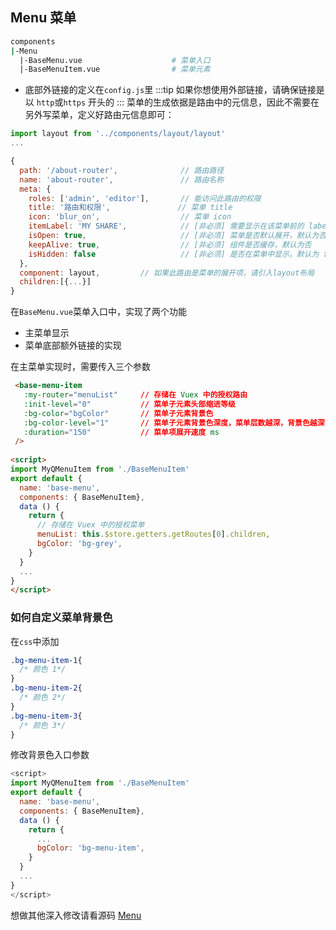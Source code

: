 ## Menu 菜单
```sh
components
|-Menu
  |-BaseMenu.vue                    # 菜单入口
  |-BaseMenuItem.vue                # 菜单元素
```
- 底部外链接的定义在```config.js```里
:::tip
如果你想使用外部链接，请确保链接是以 ```http```或```https``` 开头的
:::
菜单的生成依据是路由中的元信息，因此不需要在另外写菜单，定义好路由元信息即可：
```js
import layout from '../components/layout/layout'
...

{
  path: '/about-router',              // 路由路径
  name: 'about-router',               // 路由名称
  meta: {
    roles: ['admin', 'editor'],       // 能访问此路由的权限
    title: '路由和权限',               // 菜单 title
    icon: 'blur_on',                  // 菜单 icon
    itemLabel: 'MY SHARE',            // [非必须] 需要显示在该菜单前的 label
    isOpen: true,                     // [非必须] 菜单是否默认展开，默认为否
    keepAlive: true,                  // [非必须] 组件是否缓存，默认为否
    isHidden: false                   // [非必须] 是否在菜单中显示，默认为 false
  },
  component: layout,         // 如果此路由是菜单的展开项，请引入layout布局
  children:[{...}]  
} 
```
在```BaseMenu.vue```菜单入口中，实现了两个功能 

-  主菜单显示
- 菜单底部额外链接的实现

在主菜单实现时，需要传入三个参数
```html
 <base-menu-item 
   :my-router="menuList"     // 存储在 Vuex 中的授权路由
   :init-level="0"           // 菜单子元素头部缩进等级
   :bg-color="bgColor"       // 菜单子元素背景色
   :bg-color-level="1"       // 菜单子元素背景色深度，菜单层数越深，背景色越深
   :duration="150"           // 菜单项展开速度 ms 
 />
 
<script>
import MyQMenuItem from './BaseMenuItem'
export default {
  name: 'base-menu',
  components: { BaseMenuItem},
  data () {
    return {
      // 存储在 Vuex 中的授权菜单
      menuList: this.$store.getters.getRoutes[0].children,
      bgColor: 'bg-grey',
    }
  }
  ...
}
</script>
```
### 如何自定义菜单背景色
在```css```中添加
```css
.bg-menu-item-1{
  /* 颜色 1*/
}
.bg-menu-item-2{
  /* 颜色 2*/
}
.bg-menu-item-3{
  /* 颜色 3*/
}
```
修改背景色入口参数
```js
<script>
import MyQMenuItem from './BaseMenuItem'
export default {
  name: 'base-menu',
  components: { BaseMenuItem},
  data () {
    return {
      ...
      bgColor: 'bg-menu-item',
    }
  }
  ...
}
</script>
```
想做其他深入修改请看源码 [Menu](https://github.com/972784674t/vue-quasar-manage/tree/master/src/components/Menu)
